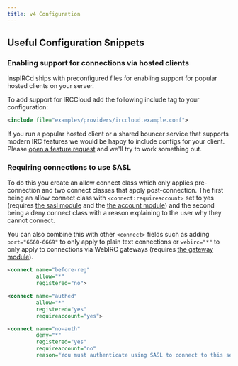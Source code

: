```yaml
---
title: v4 Configuration
---
```


## Useful Configuration Snippets

### Enabling support for connections via hosted clients

InspIRCd ships with preconfigured files for enabling support for popular hosted clients on your server.

To add support for IRCCloud add the following include tag to your configuration:

```xml
<include file="examples/providers/irccloud.example.conf">
```

If you run a popular hosted client or a shared bouncer service that supports modern IRC features we would be happy to include configs for your client. Please [open a feature request](https://github.com/inspircd/inspircd/issues/new?template=FEATURE_REQUEST.md) and we'll try to work something out.

### Requiring connections to use SASL

To do this you create an allow connect class which only applies pre-connection and two connect classes that apply post-connection. The first being an allow connect class with `<connect:requireaccount>` set to yes (requires [the sasl module](/4/modules/sasl) and the [the account module](/4/modules/account)) and the second being a deny connect class with a reason explaining to the user why they cannot connect.

You can also combine this with other `<connect>` fields such as adding `port="6660-6669"` to only apply to plain text connections or `webirc="*"` to only apply to connections via WebIRC gateways (requires [the gateway module](/4/modules/gateway)).

```xml
<connect name="before-reg"
         allow="*"
         registered="no">

<connect name="authed"
         allow="*"
         registered="yes"
         requireaccount="yes">

<connect name="no-auth"
         deny="*"
         registered="yes"
         requireaccount="no"
         reason="You must authenticate using SASL to connect to this server.">
```
